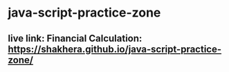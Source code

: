 # java-script-practice-zone
## live link: Financial Calculation: https://shakhera.github.io/java-script-practice-zone/
